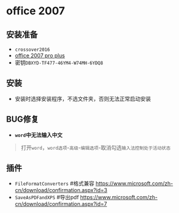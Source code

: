 # office 2007
## 安装准备
- `crossover2016`
- [office 2007 pro plus](ed2k://|file|cn_office_professional_plus_2007_dvd_X12-38713.iso|694059008|CFAE350F8A9028110D12D61D9AEC1315|/)
- 密钥`DBXYD-TF477-46YM4-W74MH-6YDQ8`

## 安装
- 安装时选择安装程序，不选文件夹，否则无法正常启动安装

## BUG修复
- **`word`中无法输入中文**
> 打开`word`，`word选项`-`高级`-`编辑选项`-取消勾选`输入法控制处于活动状态`

## 插件
- `FileFormatConverters`   #格式兼容
https://www.microsoft.com/zh-cn/download/confirmation.aspx?id=3
- `SaveAsPDFandXPS`   #导出pdf
https://www.microsoft.com/zh-cn/download/confirmation.aspx?id=7	
